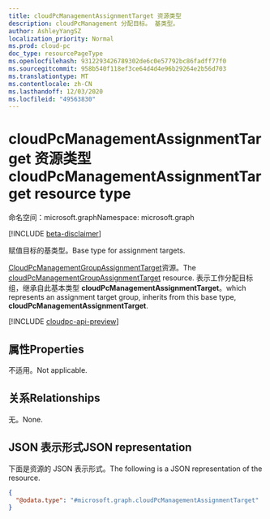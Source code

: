 ```yaml
---
title: cloudPcManagementAssignmentTarget 资源类型
description: cloudPcManagement 分配目标。 基类型。
author: AshleyYangSZ
localization_priority: Normal
ms.prod: cloud-pc
doc_type: resourcePageType
ms.openlocfilehash: 9312293426789302de6c0e57792bc86fadff77f0
ms.sourcegitcommit: 958b540f118ef3ce64d4d4e96b29264e2b56d703
ms.translationtype: MT
ms.contentlocale: zh-CN
ms.lasthandoff: 12/03/2020
ms.locfileid: "49563830"
---
```

# <a name="cloudpcmanagementassignmenttarget-resource-type"></a><span data-ttu-id="cd967-104">cloudPcManagementAssignmentTarget 资源类型</span><span class="sxs-lookup"><span data-stu-id="cd967-104">cloudPcManagementAssignmentTarget resource type</span></span>

<span data-ttu-id="cd967-105">命名空间：microsoft.graph</span><span class="sxs-lookup"><span data-stu-id="cd967-105">Namespace: microsoft.graph</span></span>

[!INCLUDE [beta-disclaimer](../../includes/beta-disclaimer.md)]

<span data-ttu-id="cd967-106">赋值目标的基类型。</span><span class="sxs-lookup"><span data-stu-id="cd967-106">Base type for assignment targets.</span></span>

<span data-ttu-id="cd967-107">[CloudPcManagementGroupAssignmentTarget](cloudpcmanagementgroupassignmenttarget.md)资源。</span><span class="sxs-lookup"><span data-stu-id="cd967-107">The [cloudPcManagementGroupAssignmentTarget](cloudpcmanagementgroupassignmenttarget.md) resource.</span></span> <span data-ttu-id="cd967-108">表示工作分配目标组，继承自此基本类型 **cloudPcManagementAssignmentTarget**。</span><span class="sxs-lookup"><span data-stu-id="cd967-108">which represents an assignment target group, inherits from this base type, **cloudPcManagementAssignmentTarget**.</span></span>

[!INCLUDE [cloudpc-api-preview](../../includes/cloudpc-api-preview.md)]
## <a name="properties"></a><span data-ttu-id="cd967-109">属性</span><span class="sxs-lookup"><span data-stu-id="cd967-109">Properties</span></span>

<span data-ttu-id="cd967-110">不适用。</span><span class="sxs-lookup"><span data-stu-id="cd967-110">Not applicable.</span></span>

## <a name="relationships"></a><span data-ttu-id="cd967-111">关系</span><span class="sxs-lookup"><span data-stu-id="cd967-111">Relationships</span></span>

<span data-ttu-id="cd967-112">无。</span><span class="sxs-lookup"><span data-stu-id="cd967-112">None.</span></span>

## <a name="json-representation"></a><span data-ttu-id="cd967-113">JSON 表示形式</span><span class="sxs-lookup"><span data-stu-id="cd967-113">JSON representation</span></span>

<span data-ttu-id="cd967-114">下面是资源的 JSON 表示形式。</span><span class="sxs-lookup"><span data-stu-id="cd967-114">The following is a JSON representation of the resource.</span></span>
<!-- {
  "blockType": "resource",
  "@odata.type": "microsoft.graph.cloudPcManagementAssignmentTarget"
}
-->

``` json
{
  "@odata.type": "#microsoft.graph.cloudPcManagementAssignmentTarget"
}
```
